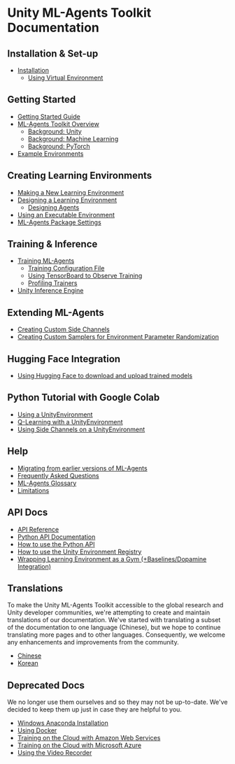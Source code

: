# Unity ML-Agents Toolkit Documentation

## Installation & Set-up

- [Installation](Installation.md)
  - [Using Virtual Environment](Using-Virtual-Environment.md)

## Getting Started

- [Getting Started Guide](Getting-Started.md)
- [ML-Agents Toolkit Overview](ML-Agents-Overview.md)
  - [Background: Unity](Background-Unity.md)
  - [Background: Machine Learning](Background-Machine-Learning.md)
  - [Background: PyTorch](Background-PyTorch.md)
- [Example Environments](Learning-Environment-Examples.md)

## Creating Learning Environments

- [Making a New Learning Environment](Learning-Environment-Create-New.md)
- [Designing a Learning Environment](Learning-Environment-Design.md)
  - [Designing Agents](Learning-Environment-Design-Agents.md)
- [Using an Executable Environment](Learning-Environment-Executable.md)
- [ML-Agents Package Settings](Package-Settings.md)

## Training & Inference

- [Training ML-Agents](Training-ML-Agents.md)
  - [Training Configuration File](Training-Configuration-File.md)
  - [Using TensorBoard to Observe Training](Using-Tensorboard.md)
  - [Profiling Trainers](Profiling-Python.md)
- [Unity Inference Engine](Unity-Inference-Engine.md)

## Extending ML-Agents

- [Creating Custom Side Channels](Custom-SideChannels.md)
- [Creating Custom Samplers for Environment Parameter Randomization](Training-ML-Agents.md#defining-a-new-sampler-type)

## Hugging Face Integration

- [Using Hugging Face to download and upload trained models](Hugging-Face-Integration.md)

## Python Tutorial with Google Colab

- [Using a UnityEnvironment](https://colab.research.google.com/github/Unity-Technologies/ml-agents/blob/release_21_docs/colab/Colab_UnityEnvironment_1_Run.ipynb)
- [Q-Learning with a UnityEnvironment](https://colab.research.google.com/github/Unity-Technologies/ml-agents/blob/release_21_docs/colab/Colab_UnityEnvironment_2_Train.ipynb)
- [Using Side Channels on a UnityEnvironment](https://colab.research.google.com/github/Unity-Technologies/ml-agents/blob/release_21_docs/colab/Colab_UnityEnvironment_3_SideChannel.ipynb)

## Help

- [Migrating from earlier versions of ML-Agents](Migrating.md)
- [Frequently Asked Questions](FAQ.md)
- [ML-Agents Glossary](Glossary.md)
- [Limitations](Limitations.md)

## API Docs

- [API Reference](API-Reference.md)
- [Python API Documentation](Python-LLAPI-Documentation.md)
- [How to use the Python API](Python-LLAPI.md)
- [How to use the Unity Environment Registry](Unity-Environment-Registry.md)
- [Wrapping Learning Environment as a Gym (+Baselines/Dopamine Integration)](Python-Gym-API.md)

## Translations

To make the Unity ML-Agents Toolkit accessible to the global research and Unity
developer communities, we're attempting to create and maintain translations of
our documentation. We've started with translating a subset of the documentation
to one language (Chinese), but we hope to continue translating more pages and to
other languages. Consequently, we welcome any enhancements and improvements from
the community.

- [Chinese](../localized_docs/zh-CN/)
- [Korean](../localized_docs/KR/)

## Deprecated Docs

We no longer use them ourselves and so they may not be up-to-date. We've decided
to keep them up just in case they are helpful to you.

- [Windows Anaconda Installation](Installation-Anaconda-Windows.md)
- [Using Docker](Using-Docker.md)
- [Training on the Cloud with Amazon Web Services](Training-on-Amazon-Web-Service.md)
- [Training on the Cloud with Microsoft Azure](Training-on-Microsoft-Azure.md)
- [Using the Video Recorder](https://github.com/Unity-Technologies/video-recorder)
